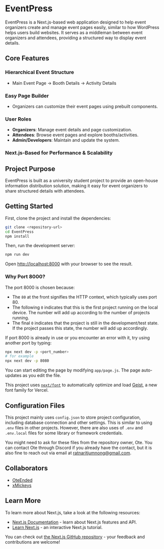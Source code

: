 # EventPress

EventPress is a Next.js-based web application designed to help event organizers create and manage event pages easily, similar to how WordPress helps users build websites. It serves as a middleman between event organizers and attendees, providing a structured way to display event details.

## Core Features

### Hierarchical Event Structure
- Main Event Page → Booth Details → Activity Details

### Easy Page Builder
- Organizers can customize their event pages using prebuilt components.

### User Roles
- **Organizers**: Manage event details and page customization.
- **Attendees**: Browse event pages and explore booths/activities.
- **Admin/Developers**: Maintain and update the system.

### Next.js-Based for Performance & Scalability

## Project Purpose

EventPress is built as a university student project to provide an open-house information distribution solution, making it easy for event organizers to share structured details with attendees.

## Getting Started

First, clone the project and install the dependencies:

```bash
git clone <repository-url>
cd EventPress
npm install
```

Then, run the development server:

```bash
npm run dev
```

Open [http://localhost:8000](http://localhost:8000) with your browser to see the result.

### Why Port 8000?

The port 8000 is chosen because:
- The `80` at the front signifies the HTTP context, which typically uses port 80.
- The following `0` indicates that this is the first project running on the local device. The number will add up according to the number of projects running.
- The final `0` indicates that the project is still in the development/test state. If the project passes this state, the number will add up accordingly.

If port 8000 is already in use or you encounter an error with it, try using another port by typing:

```bash
npx next dev -p <port_number>
# for example
npx next dev -p 8080
```

You can start editing the page by modifying `app/page.js`. The page auto-updates as you edit the file.

This project uses [`next/font`](https://nextjs.org/docs/app/building-your-application/optimizing/fonts) to automatically optimize and load [Geist](https://vercel.com/font), a new font family for Vercel.

## Configuration Files

This project mainly uses `config.json` to store project configuration, including database connection and other settings. This is similar to using `.env` files in other projects. However, there are also uses of `.env` and `.env.local` files for some library or framework credentials.

You might need to ask for these files from the repository owner, Ote. You can contact Ote through Discord if you already have the contact, but it is also fine to reach out via email at ratnaritjumnong@gmail.com.

## Collaborators

- [OteEnded](https://github.com/OteEnded)
- [xMickeys](https://github.com/xMickeyS)

## Learn More

To learn more about Next.js, take a look at the following resources:

- [Next.js Documentation](https://nextjs.org/docs) - learn about Next.js features and API.
- [Learn Next.js](https://nextjs.org/learn) - an interactive Next.js tutorial.

You can check out [the Next.js GitHub repository](https://github.com/vercel/next.js) - your feedback and contributions are welcome!